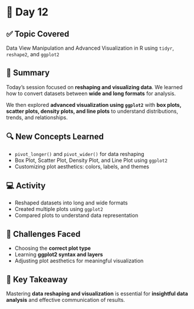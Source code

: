 # 📘 Day 12

## ✅ Topic Covered
Data View Manipulation and Advanced Visualization in R using `tidyr`, `reshape2`, and `ggplot2`

## 🧠 Summary
Today’s session focused on **reshaping and visualizing data**. We learned how to convert datasets between **wide and long formats** for analysis.  

We then explored **advanced visualization using `ggplot2`** with **box plots, scatter plots, density plots, and line plots** to understand distributions, trends, and relationships.

## 🔍 New Concepts Learned
- `pivot_longer()` and `pivot_wider()` for data reshaping  
- Box Plot, Scatter Plot, Density Plot, and Line Plot using `ggplot2`  
- Customizing plot aesthetics: colors, labels, and themes  

## 💻 Activity
- Reshaped datasets into long and wide formats  
- Created multiple plots using `ggplot2`  
- Compared plots to understand data representation  

## 🤔 Challenges Faced
- Choosing the **correct plot type**  
- Learning **ggplot2 syntax and layers**  
- Adjusting plot aesthetics for meaningful visualization  

## 🎯 Key Takeaway
Mastering **data reshaping and visualization** is essential for **insightful data analysis** and effective communication of results.
